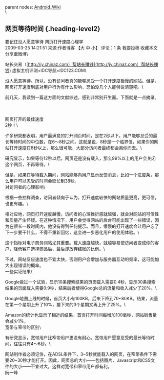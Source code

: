 parent nodes: [Android\_Wiki](Android_Wiki.html)\
\

网页等待时间 {.heading-level2}
------------

要记住没人愿意等待 网页打开速度心理学\
 2009-03-25 14:21:51 来源:作者博客 【大 中 小】 评论：1 条 我要投稿
收藏本文 分享至微博\

站长交易（[http://jy.chinaz.com）帮站长赚钱](http://jy.chinaz.com）帮站长赚钱)
虚拟主机评测+IDC导航=IDC123.COM\

没人愿意等待。所以，没有访问者真的能够忍受一个打开速度极慢的网站。但是，网页打开速度到底对用户行为有什么影响，恐怕没几个人能够说清楚吧。\

前几天，我读到一篇这方面的文献综述，感到非常别开生面。下面就是一点摘录。\
 \
 \
 \
 网页打开的最佳速度\
 2秒！\

许多研究都表明，用户最满意的打开网页时间，是在2秒以下。用户能够忍受的最长等待时间的中位数，在6～8秒之间。这就是说，8秒是一个临界值，如果你的网站打开速度在8秒以上，那么很可能，大部分访问者最终都会离你而去。\

研究显示，如果等待12秒以后，网页还是没有载入，那么99%以上的用户会关闭这个网页，不再等待。\

但是，如果在等待载入期间，网站能够向用户显示反馈消息，比如一个进度条，那么用户可以忍受的时间会延长到38秒。\
 对访问者的心理影响\

根据一些抽样调查，访问者倾向于认为，打开速度较快的网站质量更高，更可信，也更有趣。\

相对应地，网页打开速度越慢，访问者的心理挫折感就越强，就会对网站的可信性和质量产生怀疑。在这种情况下，用户会觉得网站的后台可能出现了一些错误，因为在很长一段时间内，他没有得到任何提示。而且，缓慢的打开速度会让用户忘了下一步要干什么，不得不重新回忆，这会进一步恶化用户的使用体验。\

这个指标对电子商务网站尤其重要。载入速度越快，就越容易使访问者变成你的客户，降低客户选择商品后、最后却放弃结账的比例。\

不过，网站反应速度也不宜太快，否则用户会增加与服务器互动的频率，这可能加大出现错误的概率。\
 一些实证结果\

Google做过一个试验，显示10条搜索结果的页面载入需要0.4秒，显示30条搜索结果的页面载入需要0.9秒，结果后者使得Google总的流量和收入减少了20%。\

Google地图上线的时候，首页大小有100KB，后来下降到70\~80KB。结果，流量在第一个星期上升了10%，接下来的3个星期又再上升了25%。\

Amazon的统计也显示了相近的结果，首页打开时间每增加100毫秒，网站销售量会减少1%。\
 宽带与窄带的区别\

有研究显示，宽带用户比窄带用户更没有耐心。宽带用户愿意忍受的最长等待时间，往往只有4～6秒。\

网站制作者必须记住，在ADSL条件下，3\~5秒就能载入的网页，在窄带条件下需要20\~30秒才能打开。因此，网页总的大小——包括图片、Javascript和CSS文件的大小——不宜过大，这样对宽带和窄带用户都有利。\
 阮一峰

